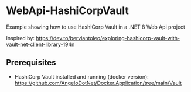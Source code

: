 # WebApi-HashiCorpVault

Example showing how to use HashiCorp Vault in a .NET 8 Web Api project

Inspired by: https://dev.to/berviantoleo/exploring-hashicorp-vault-with-vault-net-client-library-194n

## Prerequisites

- HashiCorp Vault installed and running (docker version): https://github.com/AngeloDotNet/Docker.Application/tree/main/Vault